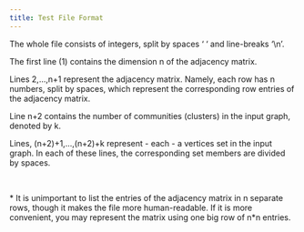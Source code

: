 ```yaml
---
title: Test File Format
---
```


The whole file consists of integers, split by spaces ‘ ‘ and line-breaks ‘\\n’.

The first line (1) contains the dimension n of the adjacency matrix.

Lines 2,...,n+1 represent the adjacency matrix. Namely, each row has n numbers,
split by spaces, which represent the corresponding row entries of the adjacency
matrix.

Line n+2 contains the number of communities (clusters) in the input graph,
denoted by k.

Lines, (n+2)+1,...,(n+2)+k represent - each - a vertices set in the input graph.
In each of these lines, the corresponding set members are divided by spaces.

 

\* It is unimportant to list the entries of the adjacency matrix in n separate
rows, though it makes the file more human-readable. If it is more convenient,
you may represent the matrix using one big row of n\*n entries.
